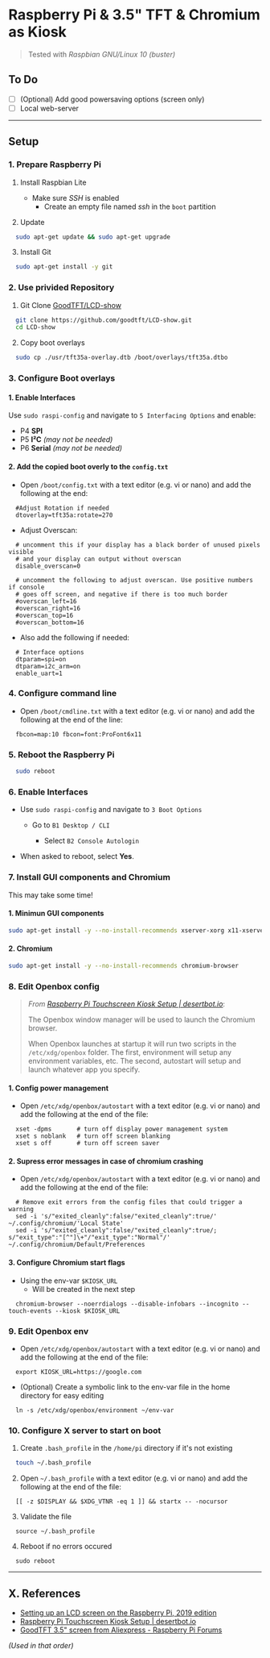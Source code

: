# Raspberry Pi & 3.5" TFT & Chromium as Kiosk

> Tested with *Raspbian GNU/Linux 10 (buster)*

## To Do

- [ ] \(Optional) Add good powersaving options (screen only)
- [ ] Local web-server

___

## Setup

### 1. Prepare Raspberry Pi

1. Install Raspbian Lite
    - Make sure *SSH* is enabled
      - Create an empty file named *ssh* in the `boot` partition

2. Update

```bash
  sudo apt-get update && sudo apt-get upgrade
```

3. Install Git

```bash
  sudo apt-get install -y git
```

### 2. Use privided Repository

1. Git Clone [GoodTFT/LCD-show](https://github.com/goodtft/LCD-show)

```bash
  git clone https://github.com/goodtft/LCD-show.git
  cd LCD-show
```

2. Copy boot overlays
  
```bash
  sudo cp ./usr/tft35a-overlay.dtb /boot/overlays/tft35a.dtbo
```

### 3. Configure Boot overlays

#### 1. Enable Interfaces

   Use `sudo raspi-config` and navigate to `5 Interfacing Options` and enable:

- P4  __SPI__
- P5  __I²C__ _(may not be needed)_
- P6  __Serial__ _(may not be needed)_

#### 2. Add the copied boot overly to the `config.txt`

- Open `/boot/config.txt` with a text editor (e.g. vi or nano) and
add the following at the end:

```
  #Adjust Rotation if needed
  dtoverlay=tft35a:rotate=270
```

- Adjust Overscan:

```
  # uncomment this if your display has a black border of unused pixels visible
  # and your display can output without overscan
  disable_overscan=0

  # uncomment the following to adjust overscan. Use positive numbers if console
  # goes off screen, and negative if there is too much border
  #overscan_left=16
  #overscan_right=16
  #overscan_top=16
  #overscan_bottom=16
```

- Also add the following if needed:

```
  # Interface options
  dtparam=spi=on
  dtparam=i2c_arm=on
  enable_uart=1
```

### 4. Configure command line

- Open `/boot/cmdline.txt` with a text editor (e.g. vi or nano)
and add the following at the end of the line:

```
  fbcon=map:10 fbcon=font:ProFont6x11
```

### 5. Reboot the Raspberry Pi

```bash
  sudo reboot
```

### 6. Enable Interfaces

- Use `sudo raspi-config` and navigate to `3 Boot Options`

  - Go to `B1 Desktop / CLI`

    - Select `B2 Console Autologin`

- When asked to reboot, select **Yes**.

### 7. Install GUI components and Chromium

This may take some time!

#### 1. Minimun GUI components

```bash
sudo apt-get install -y --no-install-recommends xserver-xorg x11-xserver-utils xinit openbox
```

#### 2. Chromium

```bash
sudo apt-get install -y --no-install-recommends chromium-browser
```

### 8. Edit Openbox config

> *From [Raspberry Pi Touchscreen Kiosk Setup | desertbot.io](https://desertbot.io/blog/raspberry-pi-touchscreen-kiosk-setup)*:
>
> The Openbox window manager will be used to launch the Chromium browser.
>
> When Openbox launches at startup it will run two scripts in the `/etc/xdg/openbox` folder. The first, environment will setup any environment variables, etc. The second, autostart will setup and launch whatever app you specify.

#### 1. Config power management

- Open `/etc/xdg/openbox/autostart` with a text editor (e.g. vi or nano) and add the following at the end of the file:

```
  xset -dpms       # turn off display power management system
  xset s noblank   # turn off screen blanking
  xset s off       # turn off screen saver
```

#### 2. Supress error messages in case of chromium crashing

- Open `/etc/xdg/openbox/autostart` with a text editor (e.g. vi or nano) and add the following at the end of the file:

```
  # Remove exit errors from the config files that could trigger a warning
  sed -i 's/"exited_cleanly":false/"exited_cleanly":true/' ~/.config/chromium/'Local State'
  sed -i 's/"exited_cleanly":false/"exited_cleanly":true/; s/"exit_type":"[^"]\+"/"exit_type":"Normal"/' ~/.config/chromium/Default/Preferences
```

#### 3. Configure Chromium start flags

- Using the env-var `$KIOSK_URL`
  - Will be created in the next step

```
  chromium-browser --noerrdialogs --disable-infobars --incognito --touch-events --kiosk $KIOSK_URL
```

### 9. Edit Openbox env

- Open `/etc/xdg/openbox/autostart` with a text editor (e.g. vi or nano) and add the following at the end of the file:

```
  export KIOSK_URL=https://google.com
```

- (Optional) Create a symbolic link to the env-var file in the home directory for easy editing

```
  ln -s /etc/xdg/openbox/environment ~/env-var
```

### 10. Configure X server to start on boot

1. Create `.bash_profile` in the `/home/pi` directory if it's not existing

```bash
  touch ~/.bash_profile
```

2. Open `~/.bash_profile` with a text editor (e.g. vi or nano) and add the following at the end of the file:

```
  [[ -z $DISPLAY && $XDG_VTNR -eq 1 ]] && startx -- -nocursor
```

3. Validate the file

```
  source ~/.bash_profile
```

4. Reboot if no errors occured

```
  sudo reboot
```

___

## X. References

- [Setting up an LCD screen on the Raspberry Pi, 2019 edition](https://avikdas.com/2018/12/31/setting-up-lcd-screen-on-raspberry-pi.html)
- [Raspberry Pi Touchscreen Kiosk Setup | desertbot.io](https://desertbot.io/blog/raspberry-pi-touchscreen-kiosk-setup)
- [GoodTFT 3.5" screen from Aliexpress - Raspberry Pi Forums](https://www.raspberrypi.org/forums/viewtopic.php?t=238060)

_*(Used in that order)*_

